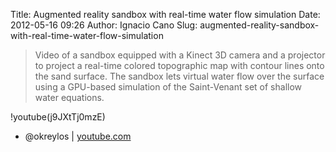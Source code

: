 Title: Augmented reality sandbox with real-time water flow simulation
Date: 2012-05-16 09:26
Author: Ignacio Cano
Slug: augmented-reality-sandbox-with-real-time-water-flow-simulation

> Video of a sandbox equipped with a Kinect 3D camera and a projector to
> project a real-time colored topographic map with contour lines onto
> the sand surface. The sandbox lets virtual water flow over the surface
> using a GPU-based simulation of the Saint-Venant set of shallow water
> equations.

!youtube(j9JXtTj0mzE)

- @okreylos | [youtube.com][]

  [youtube.com]: http://www.youtube.com/watch?v=j9JXtTj0mzE
    "Augmented reality sandbox with real-time water flow simulation"
